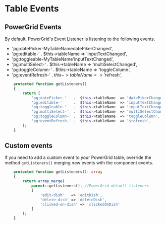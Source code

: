 # Table Events

## PowerGrid Events

By default, PowerGrid's Event Listener is listening to the following events.

- 'pg:datePicker-MyTableNamedatePikerChanged',
- 'pg:editable-'     .  $this->tableName  => 'inputTextChanged',
- 'pg:toggleable-MyTableName'inputTextChanged',
- 'pg:multiSelect-'  .  $this->tableName  => 'multiSelectChanged',
- 'pg:toggleColumn-' .  $this->tableName  => 'toggleColumn',
- 'pg:eventRefresh-' .  $this->tableName  => '$refresh',

```php
    protected function getListeners()
    {
        return [
            'pg:datePicker-'   .  $this->tableName  => 'datePikerChanged',
            'pg:editable-'     .  $this->tableName  => 'inputTextChanged',
            'pg:toggleable-'   .  $this->tableName  => 'inputTextChanged',
            'pg:multiSelect-'  .  $this->tableName  => 'multiSelectChanged',
            'pg:toggleColumn-' .  $this->tableName  => 'toggleColumn',
            'pg:eventRefresh-' .  $this->tableName  => '$refresh',
        ];
    }
```

## Custom events

If you need to add a custom event to your PowerGrid table, override the method `getListeners()` merging new events with the component events.

```php
    protected function getListeners(): array
    {
        return array_merge(
            parent::getListeners(), //PowerGrid default listeners
            [
                'edit-dish'   => 'editDish',
                'delete-dish' => 'deleteDish',
                'clicked-on-dish' => 'clickedOnDish'
            ]
        );
    }
```
